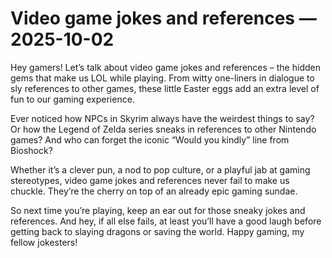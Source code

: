 # Video game jokes and references — 2025-10-02

Hey gamers! Let’s talk about video game jokes and references – the hidden gems that make us LOL while playing. From witty one-liners in dialogue to sly references to other games, these little Easter eggs add an extra level of fun to our gaming experience.

Ever noticed how NPCs in Skyrim always have the weirdest things to say? Or how the Legend of Zelda series sneaks in references to other Nintendo games? And who can forget the iconic “Would you kindly” line from Bioshock?

Whether it’s a clever pun, a nod to pop culture, or a playful jab at gaming stereotypes, video game jokes and references never fail to make us chuckle. They’re the cherry on top of an already epic gaming sundae.

So next time you’re playing, keep an ear out for those sneaky jokes and references. And hey, if all else fails, at least you’ll have a good laugh before getting back to slaying dragons or saving the world. Happy gaming, my fellow jokesters!